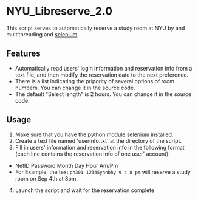 # NYU_Libreserve_2.0
This script serves to automatically reserve a study room at NYU by and multithreading and [selenium](http://selenium.googlecode.com/git/docs/api/py/index.html#installing).

## Features
* Automatically read users' login information and reservation info from a text file, and then modify the reservation date to the next preference.
* There is a list indicating the pripority of several options of room numbers. You can change it in the source code.
* The default "Select length" is 2 hours. You can change it in the source code.

## Usage
1. Make sure that you have the python module [selenium](http://selenium.googlecode.com/git/docs/api/py/index.html#installing) installed.
2. Create a text file named 'userinfo.txt' at the directory of the script.
3. Fill in users' information and reservation info in the following format (each line contains the reservation info of one user' account):
  * NetID Password Month Day Hour Am/Pm
  * For Example, the text `ph301 12345yhnbhy 9 4 8 pm` will reserve a study room on Sep 4th at 8pm.
4. Launch the script and wait for the reservation complete 


